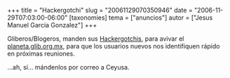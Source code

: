 +++
title = "Hackergotchi"
slug = "20061129070350946"
date = "2006-11-29T07:03:00-06:00"
[taxonomies]
tema = ["anuncios"]
autor = ["Jesus Manuel Garcia Gonzalez"]
+++

Gliberos/Blogeros, manden sus
[Hackergotchis](http://en.wikipedia.org/wiki/Hackergotchi), para avivar
el [planeta.glib.org.mx](http://planeta.glib.org.mx), para que los
usuarios nuevos nos identifiquen rápido en próximas reuniones.

...ah, sí... mándenlos por correo a Ceyusa.

